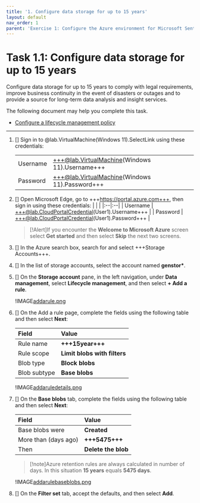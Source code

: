 ```yaml
---
title: '1. Configure data storage for up to 15 years'
layout: default
nav_order: 1
parent: 'Exercise 1: Configure the Azure environment for Microsoft Sentinel'
---
```


# Task 1.1: Configure data storage for up to 15 years

Configure data storage for up to 15 years to comply with legal requirements, improve business continuity in the event of disasters or outages and to provide a source for long-term data analysis and insight services.

The following document may help you complete this task.  

- [Configure a lifecycle management policy](https://learn.microsoft.com/en-us/azure/storage/blobs/lifecycle-management-policy-configure?tabs=azure-portal#create-or-manage-a-policy)

--- 

1. [] Sign in to @lab.VirtualMachine(Windows 11).SelectLink using these credentials:

    | | |
    |:--|:--|
    | Username | +++@lab.VirtualMachine(Windows 11).Username+++ |
    | Password | +++@lab.VirtualMachine(Windows 11).Password+++ |
    
1. [] Open Microsoft Edge, go to +++https://portal.azure.com+++, then sign in using these credentials:
    | | |
    |:--|:--|
    | Username | +++@lab.CloudPortalCredential(User1).Username+++ |
    | Password | +++@lab.CloudPortalCredential(User1).Password+++ |

    >[!Alert]If you encounter the **Welcome to Microsoft Azure** screen select **Get started** and then select **Skip** the next two screens.

1. [] In the Azure search box, search for and select +++Storage Accounts+++.

1. [] In the list of storage accounts, select the account named **genstor\***.

1. [] On the **Storage account** pane, in the left navigation, under **Data management**, select **Lifecycle management**, and then select **+ Add a rule**.

    !IMAGE[addarule.png](addarule.png)

1. [] On the Add a rule page, complete the fields using the following table and then select **Next**:

    | Field | Value |
    |:-----|:-----|
    | Rule name | **+++15year+++** |
    | Rule scope | **Limit blobs with filters** |
    | Blob type | **Block blobs** |
    | Blob subtype | **Base blobs** |

    !IMAGE[addaruledetails.png](addaruledetails.png)

1. [] On the **Base blobs** tab, complete the fields using the following table and then select **Next**:

    | Field | Value |
    |:-----|:-----|
    | Base blobs were | **Created** |
    | More than (days ago) | **+++5475+++** |
    | Then | **Delete the blob** |

    >[!note]Azure retention rules are always calculated in number of days.  In this situation **15 years** equals **5475 days**.

    !IMAGE[addarulebaseblobs.png](addarulebaseblobs.png)

1. [] On the **Filter set** tab, accept the defaults, and then select **Add**.

<!--
>[!hint] To confirm that the Azure retention rule is correctly set select **Check your work** here:
>
>    @lab.Activity(Automated6)
-->

<!-- >Select **Next: Task 2: Configuring storage account as Geo-Redundant Storage** to continue to the next task. -->
